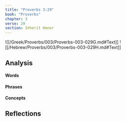 ```yaml
---
title: "Proverbs 3:29"
book: "Proverbs"
chapter: 3
verse: 29
section: Inherit Honor
---
```

![[/Greek/Proverbs/003/Proverbs-003-029G.md#Text]]
![[/Hebrew/Proverbs/003/Proverbs-003-029H.md#Text]]

## Analysis

#### Words

#### Phrases

#### Concepts

## Reflections
